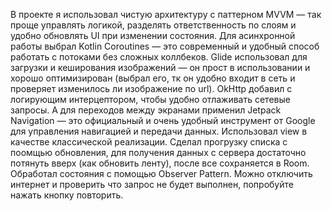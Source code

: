 В проекте я использовал чистую архитектуру с паттерном MVVM — так проще управлять логикой, разделять ответственность по слоям и удобно обновлять UI при изменении состояния. Для асинхронной работы выбрал Kotlin Coroutines — это современный и удобный способ работать с потоками без сложных коллбеков. Glide использовал для загрузки и кеширования изображений — он прост в использовании и хорошо оптимизирован (выбрал его, тк он удобно входит в сеть и проверяет изменилось ли изображение по url). OkHttp добавил с логирующим интерцептором, чтобы удобно отлаживать сетевые запросы. А для переходов между экранами применил Jetpack Navigation — это официальный и очень удобный инструмент от Google для управления навигацией и передачи данных.
Использовал view в качестве классической реализации.
Сделал прогрузку списка с поомщью обновления, для получения данных с сервера достаточно потянуть вверх (как обновить ленту), после все сохраняется в Room.
Обработал состояния с помощью Observer Pattern. Можно отключить интернет и проверить что запрос не будет выполнен, попробуйте нажать кнопку повторить.
